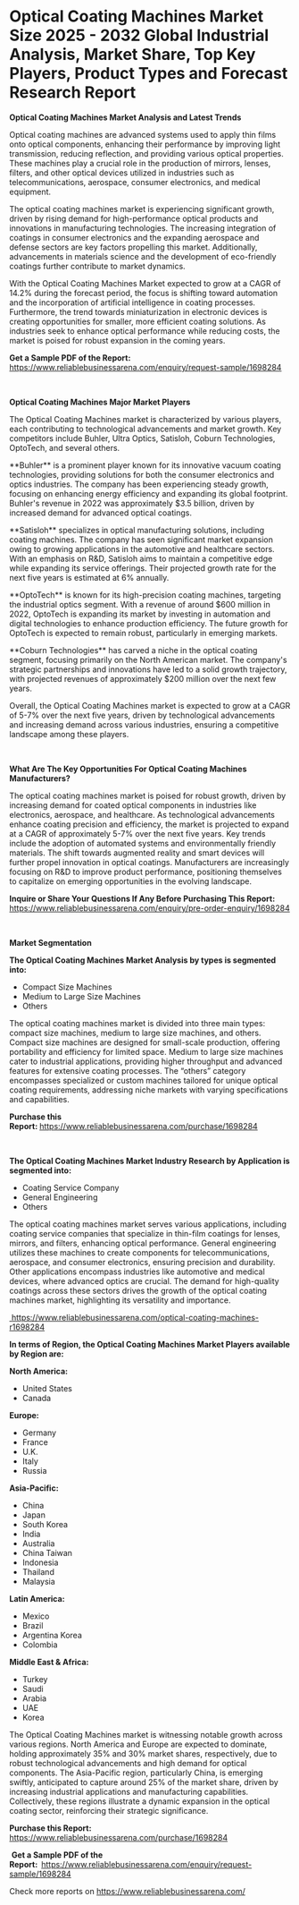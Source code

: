 <p><h1>Optical Coating Machines Market Size 2025 - 2032 Global Industrial Analysis, Market Share, Top Key Players, Product Types and Forecast Research Report</h1></p><p><strong>Optical Coating Machines Market Analysis and Latest Trends</strong></p>
<p><p>Optical coating machines are advanced systems used to apply thin films onto optical components, enhancing their performance by improving light transmission, reducing reflection, and providing various optical properties. These machines play a crucial role in the production of mirrors, lenses, filters, and other optical devices utilized in industries such as telecommunications, aerospace, consumer electronics, and medical equipment.</p><p>The optical coating machines market is experiencing significant growth, driven by rising demand for high-performance optical products and innovations in manufacturing technologies. The increasing integration of coatings in consumer electronics and the expanding aerospace and defense sectors are key factors propelling this market. Additionally, advancements in materials science and the development of eco-friendly coatings further contribute to market dynamics.</p><p>With the Optical Coating Machines Market expected to grow at a CAGR of 14.2% during the forecast period, the focus is shifting toward automation and the incorporation of artificial intelligence in coating processes. Furthermore, the trend towards miniaturization in electronic devices is creating opportunities for smaller, more efficient coating solutions. As industries seek to enhance optical performance while reducing costs, the market is poised for robust expansion in the coming years.</p></p>
<p><strong>Get a Sample PDF of the Report:&nbsp;</strong> <a href="https://www.reliablebusinessarena.com/enquiry/request-sample/1698284?utm_campaign=2930&utm_medium=2&utm_source=Github&utm_content=ia&utm_term=30032025&utm_id=optical-coating-machines">https://www.reliablebusinessarena.com/enquiry/request-sample/1698284</a></p>
<p>&nbsp;</p>
<p><strong>Optical Coating Machines Major Market Players</strong></p>
<p><p>The Optical Coating Machines market is characterized by various players, each contributing to technological advancements and market growth. Key competitors include Buhler, Ultra Optics, Satisloh, Coburn Technologies, OptoTech, and several others.</p><p>**Buhler** is a prominent player known for its innovative vacuum coating technologies, providing solutions for both the consumer electronics and optics industries. The company has been experiencing steady growth, focusing on enhancing energy efficiency and expanding its global footprint. Buhler's revenue in 2022 was approximately $3.5 billion, driven by increased demand for advanced optical coatings.</p><p>**Satisloh** specializes in optical manufacturing solutions, including coating machines. The company has seen significant market expansion owing to growing applications in the automotive and healthcare sectors. With an emphasis on R&D, Satisloh aims to maintain a competitive edge while expanding its service offerings. Their projected growth rate for the next five years is estimated at 6% annually.</p><p>**OptoTech** is known for its high-precision coating machines, targeting the industrial optics segment. With a revenue of around $600 million in 2022, OptoTech is expanding its market by investing in automation and digital technologies to enhance production efficiency. The future growth for OptoTech is expected to remain robust, particularly in emerging markets.</p><p>**Coburn Technologies** has carved a niche in the optical coating segment, focusing primarily on the North American market. The company's strategic partnerships and innovations have led to a solid growth trajectory, with projected revenues of approximately $200 million over the next few years.</p><p>Overall, the Optical Coating Machines market is expected to grow at a CAGR of 5-7% over the next five years, driven by technological advancements and increasing demand across various industries, ensuring a competitive landscape among these players.</p></p>
<p>&nbsp;</p>
<p><strong>What Are The Key Opportunities For Optical Coating Machines Manufacturers?</strong></p>
<p><p>The optical coating machines market is poised for robust growth, driven by increasing demand for coated optical components in industries like electronics, aerospace, and healthcare. As technological advancements enhance coating precision and efficiency, the market is projected to expand at a CAGR of approximately 5-7% over the next five years. Key trends include the adoption of automated systems and environmentally friendly materials. The shift towards augmented reality and smart devices will further propel innovation in optical coatings. Manufacturers are increasingly focusing on R&D to improve product performance, positioning themselves to capitalize on emerging opportunities in the evolving landscape.</p></p>
<p><strong>Inquire or Share Your Questions If Any Before Purchasing This Report:</strong> <a href="https://www.reliablebusinessarena.com/enquiry/pre-order-enquiry/1698284?utm_campaign=2930&utm_medium=2&utm_source=Github&utm_content=ia&utm_term=30032025&utm_id=optical-coating-machines">https://www.reliablebusinessarena.com/enquiry/pre-order-enquiry/1698284</a></p>
<p>&nbsp;</p>
<p><strong>Market Segmentation</strong></p>
<p><strong>The Optical Coating Machines Market Analysis by types is segmented into:</strong></p>
<p><ul><li>Compact Size Machines</li><li>Medium to Large Size Machines</li><li>Others</li></ul></p>
<p><p>The optical coating machines market is divided into three main types: compact size machines, medium to large size machines, and others. Compact size machines are designed for small-scale production, offering portability and efficiency for limited space. Medium to large size machines cater to industrial applications, providing higher throughput and advanced features for extensive coating processes. The “others” category encompasses specialized or custom machines tailored for unique optical coating requirements, addressing niche markets with varying specifications and capabilities.</p></p>
<p><strong>Purchase this Report:&nbsp;</strong><a href="https://www.reliablebusinessarena.com/purchase/1698284?utm_campaign=2930&utm_medium=2&utm_source=Github&utm_content=ia&utm_term=30032025&utm_id=optical-coating-machines">https://www.reliablebusinessarena.com/purchase/1698284</a></p>
<p>&nbsp;</p>
<p><strong>The Optical Coating Machines Market Industry Research by Application is segmented into:</strong></p>
<p><ul><li>Coating Service Company</li><li>General Engineering</li><li>Others</li></ul></p>
<p><p>The optical coating machines market serves various applications, including coating service companies that specialize in thin-film coatings for lenses, mirrors, and filters, enhancing optical performance. General engineering utilizes these machines to create components for telecommunications, aerospace, and consumer electronics, ensuring precision and durability. Other applications encompass industries like automotive and medical devices, where advanced optics are crucial. The demand for high-quality coatings across these sectors drives the growth of the optical coating machines market, highlighting its versatility and importance.</p></p>
<p><a href="https://www.reliablebusinessarena.com/optical-coating-machines-r1698284?utm_campaign=2930&utm_medium=2&utm_source=Github&utm_content=ia&utm_term=30032025&utm_id=optical-coating-machines">&nbsp;https://www.reliablebusinessarena.com/optical-coating-machines-r1698284</a></p>
<p><strong>In terms of Region, the Optical Coating Machines Market Players available by Region are:</strong></p>
<p>
    <p> <strong> North America: </strong>
        <ul>
            <li>United States</li>
            <li>Canada</li>
        </ul>
        </p> 
    <p> <strong> Europe: </strong>
        <ul>
            <li>Germany</li>
            <li>France</li>
            <li>U.K.</li>
            <li>Italy</li>
            <li>Russia</li>
        </ul>
        </p> 
    <p> <strong> Asia-Pacific: </strong>
        <ul>
            <li>China</li>
            <li>Japan</li>
            <li>South Korea</li>
            <li>India</li>
            <li>Australia</li>
            <li>China Taiwan</li>
            <li>Indonesia</li>
            <li>Thailand</li>
            <li>Malaysia</li>
        </ul>
        </p> 
    <p> <strong> Latin America: </strong>
        <ul>
            <li>Mexico</li>
            <li>Brazil</li>
            <li>Argentina Korea</li>
            <li>Colombia</li>
        </ul>
        </p> 
    <p> <strong> Middle East & Africa: </strong>
        <ul>
            <li>Turkey</li>
            <li>Saudi</li>
            <li>Arabia</li>
            <li>UAE</li>
            <li>Korea</li>
        </ul>
    </p>
    </p>
<p><p>The Optical Coating Machines market is witnessing notable growth across various regions. North America and Europe are expected to dominate, holding approximately 35% and 30% market shares, respectively, due to robust technological advancements and high demand for optical components. The Asia-Pacific region, particularly China, is emerging swiftly, anticipated to capture around 25% of the market share, driven by increasing industrial applications and manufacturing capabilities. Collectively, these regions illustrate a dynamic expansion in the optical coating sector, reinforcing their strategic significance.</p></p>
<p><strong>Purchase this Report: </strong><a href="https://www.reliablebusinessarena.com/purchase/1698284?utm_campaign=2930&utm_medium=2&utm_source=Github&utm_content=ia&utm_term=30032025&utm_id=optical-coating-machines">https://www.reliablebusinessarena.com/purchase/1698284</a></p>
<p>&nbsp;<strong>Get a Sample PDF of the Report:&nbsp;&nbsp;</strong><a href="https://www.reliablebusinessarena.com/enquiry/request-sample/1698284?utm_campaign=2930&utm_medium=2&utm_source=Github&utm_content=ia&utm_term=30032025&utm_id=optical-coating-machines">https://www.reliablebusinessarena.com/enquiry/request-sample/1698284</a></p>
<p><strong></strong></p>
<p>Check more reports on <a href="https://www.reliablebusinessarena.com/?utm_campaign=2930&utm_medium=2&utm_source=Github&utm_content=ia&utm_term=30032025&utm_id=optical-coating-machines">https://www.reliablebusinessarena.com/</a></p>